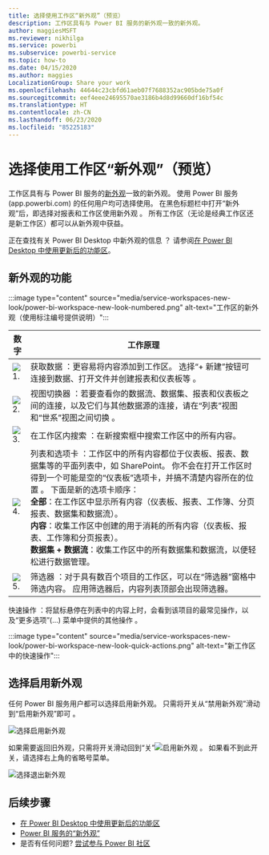 ```yaml
---
title: 选择使用工作区“新外观”（预览）
description: 工作区具有与 Power BI 服务的新外观一致的新外观。
author: maggiesMSFT
ms.reviewer: nikhilga
ms.service: powerbi
ms.subservice: powerbi-service
ms.topic: how-to
ms.date: 04/15/2020
ms.author: maggies
LocalizationGroup: Share your work
ms.openlocfilehash: 44644c23cbfd61aeb07f7688352ac905bde75a0f
ms.sourcegitcommit: eef4eee24695570ae3186b4d8d99660df16bf54c
ms.translationtype: HT
ms.contentlocale: zh-CN
ms.lasthandoff: 06/23/2020
ms.locfileid: "85225183"
---
```

# <a name="opt-in-to-the-workspace-new-look-preview"></a>选择使用工作区“新外观”（预览）

工作区具有与 Power BI 服务的[新外观](../consumer/service-new-look.md)一致的新外观。 使用 Power BI 服务 (app.powerbi.com) 的任何用户均可选择使用。 在黑色标题栏中打开“新外观”后，即选择对报表和工作区使用新外观  。 所有工作区（无论是经典工作区还是新工作区）都可以从新外观中获益。

正在查找有关 Power BI Desktop 中新外观的信息  ？ 请参阅[在 Power BI Desktop 中使用更新后的功能区](../create-reports/desktop-ribbon.md)。

## <a name="features-of-the-new-look"></a>新外观的功能

:::image type="content" source="media/service-workspaces-new-look/power-bi-workspace-new-look-numbered.png" alt-text="工作区的新外观（使用标注编号提供说明）":::

|数字  |工作原理 |
|---------|---------|
|  ![1\.](media/service-workspaces-new-look/circle-one.png)  | 获取数据  ：更容易将内容添加到工作区。 选择“+ 新建”按钮可连接到数据、打开文件并创建报表和仪表板等  。  |
| ![2\.](media/service-workspaces-new-look/circle-two.png)  | 视图切换器  ：若要查看你的数据流、数据集、报表和仪表板之间的连接，以及它们与其他数据源的连接，请在“列表”视图和“世系”视图之间切换   。 |
| ![3\.](media/service-workspaces-new-look/circle-three.png) | 在工作区内搜索  ：在新搜索框中搜索工作区中的所有内容。  |
| ![4\.](media/service-workspaces-new-look/circle-four.png)  | 列表和选项卡  ：工作区中的所有内容都位于仪表板、报表、数据集等的平面列表中，如 SharePoint。 你不会在打开工作区时得到一个可能是空的“仪表板”选项卡，并搞不清楚内容所在的位置  。 下面是新的选项卡顺序： <br>**全部**：在工作区中显示所有内容（仪表板、报表、工作簿、分页报表、数据集和数据流）。 <br>**内容**：收集工作区中创建的用于消耗的所有内容（仪表板、报表、工作簿和分页报表）。 <br>**数据集 + 数据流**：收集工作区中的所有数据集和数据流，以便轻松进行数据管理。 |
| ![5\.](media/service-workspaces-new-look/circle-five.png) | 筛选器  ：对于具有数百个项目的工作区，可以在“筛选器”窗格中筛选内容。 应用筛选器后，内容列表顶部会出现筛选器。 |

快速操作  ：将鼠标悬停在列表中的内容上时，会看到该项目的最常见操作，以及“更多选项”(...) 菜单中提供的其他操作  。

:::image type="content" source="media/service-workspaces-new-look/power-bi-workspace-new-look-quick-actions.png" alt-text="新工作区中的快速操作":::

## <a name="opt-in-to-the-new-look"></a>选择启用新外观

任何 Power BI 服务用户都可以选择启用新外观。 只需将开关从“禁用新外观”滑动到“启用新外观”即可   。

![选择启用新外观](media/service-workspaces-new-look/power-bi-new-look-off.png)

如果需要返回旧外观，只需将开关滑动回到“关”![启用新外观](media/service-workspaces-new-look/power-bi-new-look-toggle-on.png)  。 如果看不到此开关，请选择右上角的省略号菜单。

![选择退出新外观](media/service-workspaces-new-look/power-bi-new-look-on.png)

## <a name="next-steps"></a>后续步骤

- [在 Power BI Desktop 中使用更新后的功能区](../create-reports/desktop-ribbon.md)
- [Power BI 服务的“新外观”](../consumer/service-new-look.md)
- 是否有任何问题? [尝试参与 Power BI 社区](https://community.powerbi.com/)
